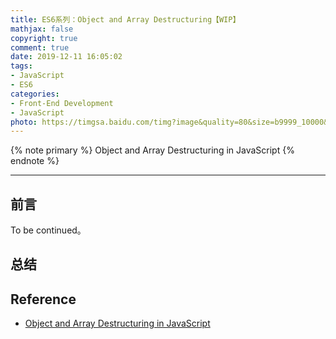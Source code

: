 ```yaml
---
title: ES6系列：Object and Array Destructuring【WIP】
mathjax: false
copyright: true
comment: true
date: 2019-12-11 16:05:02
tags:
- JavaScript
- ES6
categories:
- Front-End Development
- JavaScript
photo: https://timgsa.baidu.com/timg?image&quality=80&size=b9999_10000&sec=1577278197&di=fd969460f99ad54dc89938126ff91de9&imgtype=jpg&er=1&src=http%3A%2F%2Fpic1.win4000.com%2Fwallpaper%2F2018-11-05%2F5bdfd648e96fa.jpg
---
```


{% note primary %}
Object and Array Destructuring in JavaScript
{% endnote %}

<!-- more -->

---

## 前言

To be continued。

## 总结

## Reference

- [Object and Array Destructuring in JavaScript](https://tylermcginnis.com/object-array-destructuring/)
